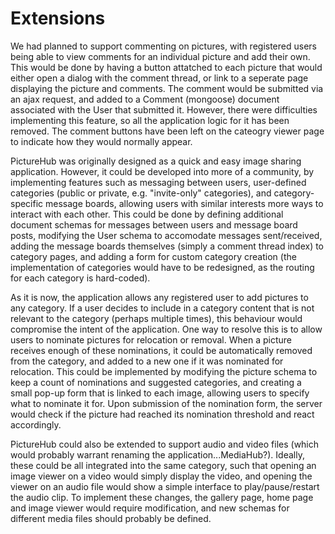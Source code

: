 Extensions
==========

We had planned to support commenting on pictures, with registered users being able to view comments for an individual picture and add
their own. This would be done by having a button attatched to each picture that would either open a dialog with the comment thread, or
link to a seperate page displaying the picture and comments. The comment would be submitted via an ajax request, and added to a Comment
(mongoose) document associated with the User that submitted it. However, there were difficulties implementing this feature, so all the
application logic for it has been removed. The comment buttons have been left on the cateogry viewer page to indicate how they would 
normally appear.

PictureHub was originally designed as a quick and easy image sharing application. However, it could be developed 
into more of a community, by implementing features such as messaging between users, user-defined categories (public or 
private, e.g. "invite-only" categories), and category-specific message boards, allowing users with similar interests 
more ways to interact with each other. This could be done by defining additional document schemas for messages between
users and message board posts, modifying the User schema to accomodate messages sent/received, adding the message boards
themselves (simply a comment thread index) to category pages, and adding a form for custom category creation (the implementation
of categories would have to be redesigned, as the routing for each category is hard-coded).

As it is now, the application allows any registered user to add pictures to any category. If a user decides to include in a category
content that is not relevant to the category (perhaps multiple times), this behaviour would compromise the intent of the application. One
way to resolve this is to allow users to nominate pictures for relocation or removal. When a picture receives enough of these nominations,
it could be automatically removed from the category, and added to a new one if it was nominated for relocation. This could be implemented
by modifying the picture schema to keep a count of nominations and suggested categories, and creating a small pop-up form that is linked 
to each image, allowing users to specify what to nominate it for. Upon submission of the nomination form, the server would check if the 
picture had reached its nomination threshold and react accordingly.

PictureHub could also be extended to support audio and video files (which would probably warrant renaming the application...MediaHub?).
Ideally, these could be all integrated into the same category, such that opening an image viewer on a video would simply display the video, 
and opening the viewer on an audio file would show a simple interface to play/pause/restart the audio clip. To implement these changes, the
gallery page, home page and image viewer would require modification, and new schemas for different media files should probably be defined.